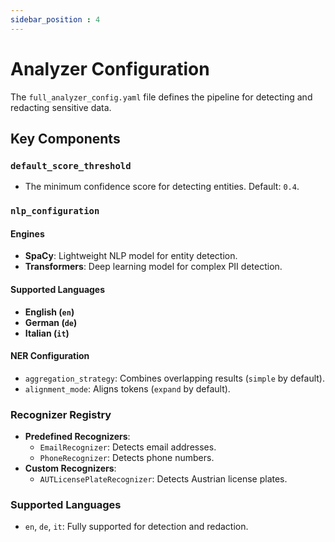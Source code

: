 ```yaml
---
sidebar_position : 4
---
```


# Analyzer Configuration

The `full_analyzer_config.yaml` file defines the pipeline for detecting and redacting sensitive data.

## Key Components

### `default_score_threshold`
- The minimum confidence score for detecting entities. Default: `0.4`.

### `nlp_configuration`
#### Engines
- **SpaCy**: Lightweight NLP model for entity detection.
- **Transformers**: Deep learning model for complex PII detection.

#### Supported Languages
- **English (`en`)**
- **German (`de`)**
- **Italian (`it`)**

#### NER Configuration
- `aggregation_strategy`: Combines overlapping results (`simple` by default).
- `alignment_mode`: Aligns tokens (`expand` by default).

### Recognizer Registry
- **Predefined Recognizers**:
  - `EmailRecognizer`: Detects email addresses.
  - `PhoneRecognizer`: Detects phone numbers.
- **Custom Recognizers**:
  - `AUTLicensePlateRecognizer`: Detects Austrian license plates.

### Supported Languages
- `en`, `de`, `it`: Fully supported for detection and redaction.
